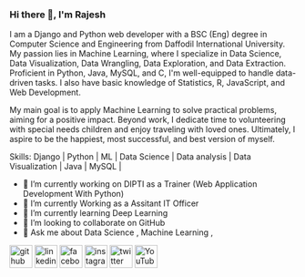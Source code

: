 
### Hi there 👋, I'm Rajesh


I am a Django and Python web developer with a BSC (Eng) degree in Computer Science and Engineering from Daffodil International University. My passion lies in Machine Learning, where I specialize in Data Science, Data Visualization, Data Wrangling, Data Exploration, and Data Extraction. Proficient in Python, Java, MySQL, and C, I'm well-equipped to handle data-driven tasks. I also have basic knowledge of Statistics, R, JavaScript, and Web Development.

My main goal is to apply Machine Learning to solve practical problems, aiming for a positive impact. Beyond work, I dedicate time to volunteering with special needs children and enjoy traveling with loved ones. Ultimately, I aspire to be the happiest, most successful, and best version of myself.

Skills: Django | Python | ML | Data Science | Data analysis | Data Visualization | Java | MySQL | 

- 🔭 I’m currently working on DIPTI as a Trainer (Web Application Development With Python)
- 🌱 I’m currently Working as a Assitant IT Officer
- 🌱 I’m currently learning Deep Learning 
- 👯 I’m looking to collaborate on GitHub 
- 💬 Ask me about Data Science , Machine Learning ,


[<img src='https://cdn.jsdelivr.net/npm/simple-icons@3.0.1/icons/github.svg' alt='github' height='40'>](https://github.com/https://github.com/rajeshdiu)  [<img src='https://cdn.jsdelivr.net/npm/simple-icons@3.0.1/icons/linkedin.svg' alt='linkedin' height='40'>](https://www.linkedin.com/in/https://www.linkedin.com/in/rajeshitor//)  [<img src='https://cdn.jsdelivr.net/npm/simple-icons@3.0.1/icons/facebook.svg' alt='facebook' height='40'>](https://www.facebook.com/https://www.facebook.com/rajeshdasitor/)  [<img src='https://cdn.jsdelivr.net/npm/simple-icons@3.0.1/icons/instagram.svg' alt='instagram' height='40'>](https://www.instagram.com/https://www.instagram.com/rajeshitor1212//)  [<img src='https://cdn.jsdelivr.net/npm/simple-icons@3.0.1/icons/twitter.svg' alt='twitter' height='40'>](https://twitter.com/https://twitter.com/rajeshitor)  [<img src='https://cdn.jsdelivr.net/npm/simple-icons@3.0.1/icons/youtube.svg' alt='YouTube' height='40'>](https://www.youtube.com/channel/https://www.youtube.com/c/CreativeCodersbd)  


